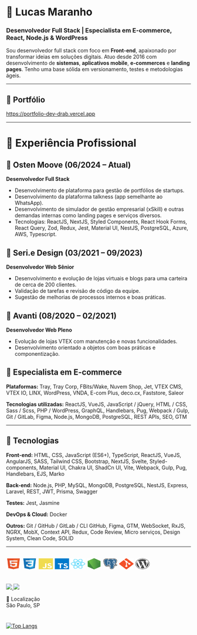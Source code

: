 # 👋 Lucas Maranho

### Desenvolvedor Full Stack | Especialista em E-commerce, React, Node.js & WordPress

Sou desenvolvedor full stack com foco em **Front-end**, apaixonado por transformar ideias em soluções digitais. Atuo desde 2016 com desenvolvimento de **sistemas**, **aplicativos mobile**, **e-commerces** e **landing pages**. Tenho uma base sólida em versionamento, testes e metodologias ágeis.

---

## 📂 Portfólio

<a href="https://portfolio-dev-drab.vercel.app" target="_blank">https://portfolio-dev-drab.vercel.app</a>

---

# 📅 Experiência Profissional

## 💼 Osten Moove (06/2024 – Atual)

**Desenvolvedor Full Stack**

- Desenvolvimento de plataforma para gestão de portfólios de startups.
- Desenvolvimento da plataforma talkness (app semelhante ao WhatsApp).
- Desenvolvimento de simulador de gestão empresarial (xSkill) e outras demandas internas como landing pages e serviços diversos.
- Tecnologias: ReactJS, NextJS, Styled Components, React Hook Forms, React Query, Zod, Redux, Jest, Material UI, NestJS, PostgreSQL, Azure, AWS, Typescript.

## 💼 Seri.e Design (03/2021 – 09/2023)

**Desenvolvedor Web Sênior**

- Desenvolvimento e evolução de lojas virtuais e blogs para uma carteira de cerca de 200 clientes.
- Validação de tarefas e revisão de código da equipe.
- Sugestão de melhorias de processos internos e boas práticas.

## 💼 Avanti (08/2020 – 02/2021)

**Desenvolvedor Web Pleno**

- Evolução de lojas VTEX com manutenção e novas funcionalidades.
- Desenvolvimento orientado a objetos com boas práticas e componentização.

## 🛒 Especialista em E-commerce

**Plataformas:**
Tray, Tray Corp, FBits/Wake, Nuvem Shop, Jet, VTEX CMS, VTEX IO, LINX, WordPress, VNDA, E-com Plus, deco.cx, Faststore, Saleor

**Tecnologias utilizadas:**
ReactJS, VueJS, JavaScript / jQuery, HTML / CSS, Sass / Scss, PHP / WordPress, GraphQL, Handlebars, Pug, Webpack / Gulp, Git / GitLab, Figma, Node.js, MongoDB, PostgreSQL, REST APIs, SEO, GTM

---

## 🚀 Tecnologias

**Front-end:**
HTML, CSS, JavaScript (ES6+), TypeScript, ReactJS, VueJS, AngularJS, SASS, Tailwind CSS, Bootstrap, NextJS, Svelte, Styled-components, Material UI, Chakra UI, ShadCn UI, Vite, Webpack, Gulp, Pug, Handlebars, EJS, Marko

**Back-end:**
Node.js, PHP, MySQL, MongoDB, PostgreSQL, NestJS, Express, Laravel, REST, JWT, Prisma, Swagger

**Testes:**
Jest, Jasmine

**DevOps & Cloud:**
Docker

**Outros:**
Git / GitHub / GitLab / CLI GitHub, Figma, GTM, WebSocket, RxJS, NGRX, MobX, Context API, Redux, Code Review, Micro serviços, Design System,  Clean Code, SOLID

---

<br/>

<div>
  <img align="center" alt="HTML" title="HTML" height="30" width="40"  src="https://raw.githubusercontent.com/devicons/devicon/master/icons/html5/html5-original.svg">
  <img align="center" alt="CSS" title="CSS" height="30" width="40"  src="https://raw.githubusercontent.com/devicons/devicon/master/icons/css3/css3-original.svg">
  <img align="center" alt="JavaScript" title="JavaScript" height="30" width="40"  src="https://raw.githubusercontent.com/devicons/devicon/master/icons/javascript/javascript-plain.svg">
  <img align="center" alt="TypeScript" title="TypeScript" height="30" width="40"  src="https://raw.githubusercontent.com/devicons/devicon/master/icons/typescript/typescript-plain.svg">
  <img align="center" alt="React" title="React" height="30" width="40"  src="https://raw.githubusercontent.com/devicons/devicon/master/icons/react/react-original.svg">
  <img align="center" alt="Node.js" title="Node.js" height="30" width="40"  src="https://raw.githubusercontent.com/devicons/devicon/master/icons/nodejs/nodejs-original.svg">
  <img align="center" alt="PostgreSQL" title="PostgreSQL" height="30" width="40"  src="https://raw.githubusercontent.com/devicons/devicon/master/icons/postgresql/postgresql-original.svg">
  <img align="center" alt="Git" title="Git" height="30" width="40"  src="https://raw.githubusercontent.com/devicons/devicon/master/icons/git/git-original.svg">
  <img align="center" alt="WordPress" title="WordPress" height="30" width="40"  src="https://raw.githubusercontent.com/devicons/devicon/master/icons/wordpress/wordpress-plain.svg">
</div>

#

<div>
  <a href="https://www.linkedin.com/in/devlucasribeiro/" target="_blank">
    <img src="https://img.shields.io/badge/-LinkedIn-%230077B5?style=for-the-badge&logo=linkedin&logoColor=white">
  </a>
  <a href="mailto:lksribeiro2014@gmail.com" target="_blank">
    <img src="https://img.shields.io/badge/-Gmail-%23333?style=for-the-badge&logo=gmail&logoColor=white">
  </a>
</div>

📍 Localização  
São Paulo, SP

#

[![Top Langs](https://github-readme-stats.vercel.app/api/top-langs/?username=Front-LucasRibeiro&layout=compact&theme=dark&langs_count=10)](https://github.com/Front-LucasRibeiro)
